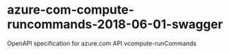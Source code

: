 # azure-com-compute-runcommands-2018-06-01-swagger
OpenAPI specification for azure.com API vcompute-runCommands
